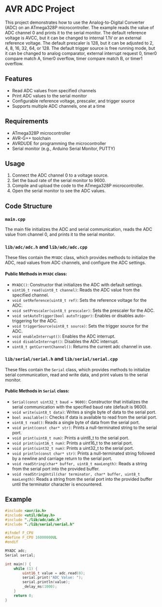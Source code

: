 # AVR ADC Project

This project demonstrates how to use the Analog-to-Digital Converter (ADC) on an ATmega328P microcontroller. The example reads the value of ADC channel 0 and prints it to the serial monitor. The default reference voltage is AVCC, but it can be changed to internal 1.1V or an external reference voltage. The default prescaler is 128, but it can be adjusted to 2, 4, 8, 16, 32, 64, or 128. The default trigger source is free running mode, but it can be changed to analog comparator, external interrupt request 0, timer0 compare match A, timer0 overflow, timer compare match B, or timer1 overflow.

## Features

- Read ADC values from specified channels
- Print ADC values to the serial monitor
- Configurable reference voltage, prescaler, and trigger source
- Supports multiple ADC channels, one at a time

## Requirements

- ATmega328P microcontroller
- AVR-G++ toolchain
- AVRDUDE for programming the microcontroller
- Serial monitor (e.g., Arduino Serial Monitor, PUTTY)

## Usage

1. Connect the ADC channel 0 to a voltage source.
2. Set the baud rate of the serial monitor to 9600.
3. Compile and upload the code to the ATmega328P microcontroller.
4. Open the serial monitor to see the ADC values.

## Code Structure

### `main.cpp`

The main file initializes the ADC and serial communication, reads the ADC value from channel 0, and prints it to the serial monitor.

### `lib/adc/adc.h` and `lib/adc/adc.cpp`

These files contain the `MYADC` class, which provides methods to initialize the ADC, read values from ADC channels, and configure the ADC settings.

#### Public Methods in `MYADC` class:

- `MYADC()`: Constructor that initializes the ADC with default settings.
- `uint16_t read(uint8_t channel)`: Reads the ADC value from the specified channel.
- `void setReference(uint8_t ref)`: Sets the reference voltage for the ADC.
- `void setPrescaler(uint8_t prescaler)`: Sets the prescaler for the ADC.
- `void setAutoTrigger(bool autoTrigger)`: Enables or disables auto-triggering for the ADC.
- `void triggerSource(uint8_t source)`: Sets the trigger source for the ADC.
- `void enableInterrupt()`: Enables the ADC interrupt.
- `void disableInterrupt()`: Disables the ADC interrupt.
- `uint8_t getCurrentChannel()`: Returns the current adc channel in use.

### `lib/serial/serial.h` and `lib/serial/serial.cpp`

These files contain the `Serial` class, which provides methods to initialize serial communication, read and write data, and print values to the serial monitor.

#### Public Methods in `Serial` class:

- `Serial(const uint32_t baud = 9600)`: Constructor that initializes the serial communication with the specified baud rate (default is 9600).
- `void write(uint8_t data)`: Writes a single byte of data to the serial port.
- `bool available()`: Checks if data is available to read from the serial port.
- `uint8_t read()`: Reads a single byte of data from the serial port.
- `void print(const char* str)`: Prints a null-terminated string to the serial port.
- `void print(uint8_t num)`: Prints a uint8_t to the serial port.
- `void print(uint16_t num)`: Prints a uint16_t to the serial port.
- `void print(uint32_t num)`: Prints a uint32_t to the serial port.
- `void println(const char* str)`: Prints a null-terminated string followed by a newline and carriage return to the serial port.
- `void readString(char* buffer, uint8_t maxLength)`: Reads a string from the serial port into the provided buffer.
- `void readStringUntil(char terminator, char* buffer, uint8_t maxLength)`: Reads a string from the serial port into the provided buffer until the terminator character is encountered.

## Example

```cpp
#include <avr/io.h>
#include <util/delay.h>
#include "./lib/adc/adc.h"
#include "./lib/serial/serial.h"

#ifndef F_CPU
#define F_CPU 16000000UL
#endif

MYADC adc;
Serial serial;

int main() {
    while (1) {
        uint16_t value = adc.read(0);
        serial.print("ADC Value: ");
        serial.println(value);
        _delay_ms(1000);
    }
    return 0;
}